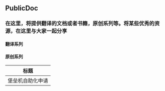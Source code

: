 ## PublicDoc

### 在这里，将提供翻译的文档或者书籍，原创系列等。将某些优秀的资源，在这里与大家一起分享


#### 翻译系列

#### 原创系列
| 标题                          |
| ---------------------------- |
| 堡垒机自助化申请         |